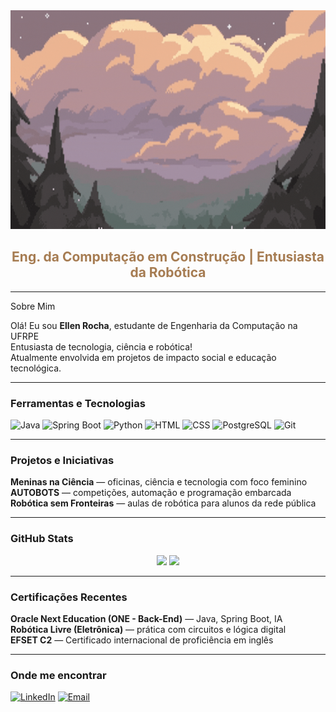 <div align="center">
  <!-- Banner com tons Stardew Valley: verde musgo → azul claro -->
  <img src="https://github.com/EllenRocha1/EllenRocha1/blob/main/assets/banner-pixel.gif" width="100%" height="350px" alt="Pixel Gif ">

  <h2 style="color:#a67c52"> Eng. da Computação em Construção | Entusiasta da Robótica</h2>
</div>

---
Sobre Mim

Olá! Eu sou **Ellen Rocha**, estudante de Engenharia da Computação na UFRPE  
Entusiasta de tecnologia, ciência e robótica!  
Atualmente envolvida em projetos de impacto social e educação tecnológica.

---
### Ferramentas e Tecnologias

![Java](https://img.shields.io/badge/Java-ED8B00?style=for-the-badge&logo=java&logoColor=white)
![Spring Boot](https://img.shields.io/badge/Spring_Boot-6DB33F?style=for-the-badge&logo=springboot&logoColor=white)
![Python](https://img.shields.io/badge/Python-3776AB?style=for-the-badge&logo=python&logoColor=white)
![HTML](https://img.shields.io/badge/HTML5-E44D26?style=for-the-badge&logo=html5&logoColor=white)
![CSS](https://img.shields.io/badge/CSS3-1572B6?style=for-the-badge&logo=css3&logoColor=white)
![PostgreSQL](https://img.shields.io/badge/PostgreSQL-336791?style=for-the-badge&logo=postgresql&logoColor=white)
![Git](https://img.shields.io/badge/Git-F05032?style=for-the-badge&logo=git&logoColor=white)

---
### Projetos e Iniciativas

**Meninas na Ciência** — oficinas, ciência e tecnologia com foco feminino  
**AUTOBOTS** — competições, automação e programação embarcada  
**Robótica sem Fronteiras** — aulas de robótica para alunos da rede pública

---

### GitHub Stats

<div align="center">
  <img height="170em" src="https://github-readme-stats.vercel.app/api?username=EllenRocha1&show_icons=true&hide=prs&title_color=ff69b4&icon_color=ff69b4&text_color=ffc0cb&bg_color=0d1117" />
  <img height="170em" src="https://github-readme-stats.vercel.app/api/top-langs/?username=EllenRocha1&layout=compact&hide=javascript&title_color=ff69b4&text_color=ffc0cb&bg_color=0d1117" />
</div>

---

### Certificações Recentes

**Oracle Next Education (ONE - Back-End)** — Java, Spring Boot, IA  
**Robótica Livre (Eletrônica)** — prática com circuitos e lógica digital  
**EFSET C2** — Certificado internacional de proficiência em inglês

---

### Onde me encontrar

[![LinkedIn](https://img.shields.io/badge/-LinkedIn-blue?style=flat-square&logo=linkedin)](https://www.linkedin.com/in/ellen-rocha-dev)
[![Email](https://img.shields.io/badge/-Email-red?style=flat-square&logo=gmail&logoColor=white)](mailto:ellenrocha.dev@gmail.com)


